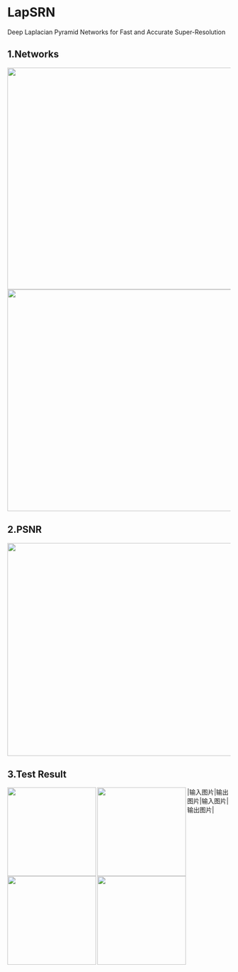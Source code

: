 # LapSRN
Deep Laplacian Pyramid Networks for Fast and Accurate Super-Resolution
## 1.Networks
<div>
  <img src="https://github.com/ch135/LapSRN/blob/master/network/1.png" width="900px", height="500px" align="center"/>
  <img src="https://github.com/ch135/LapSRN/blob/master/network/2.png" width="900px", height="500px" align="center"/>
</div>

## 2.PSNR
<div>
  <img src="https://github.com/ch135/LapSRN/blob/master/sample/train/PSNR.png" width="640px" height="480px"/>
</div>

## 3.Test Result
<div>
  <img src="https://github.com/ch135/LapSRN/blob/master/sample/test/test_input.png" width="200px" height="200px" align="left"/>
  <img src="https://github.com/ch135/LapSRN/blob/master/sample/test/test_output.png"  width="200px" height="200px" align="left">
  <img src="https://github.com/ch135/LapSRN/blob/master/sample/test/test_input0.png" width="200px" height="200px" align="left"/>
  <img src="https://github.com/ch135/LapSRN/blob/master/sample/test/test_output0.png"  width="200px" height="200px" align="left">
</div>
|输入图片|输出图片|输入图片|输出图片|
